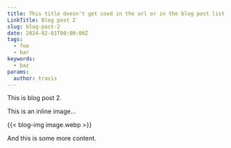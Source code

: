 ```yaml
---
title: This title doesn't get used in the url or in the blog post list
LinkTitle: Blog post 2
slug: blog-post-2
date: 2024-02-01T00:00:00Z
tags:
  - foo
  - bar
keywords:
  - baz
params:
  author: travis
---
```


This is blog post 2.

This is an inline image...

{{< blog-img image.webp >}}

And this is some more content.
